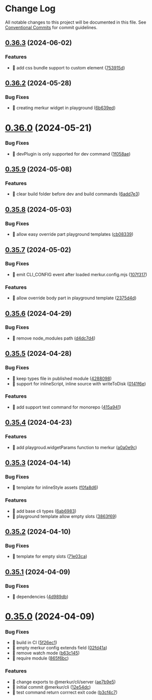 # Change Log

All notable changes to this project will be documented in this file.
See [Conventional Commits](https://conventionalcommits.org) for commit guidelines.

## [0.36.3](https://github.com/mjancarik/merkur/compare/v0.36.2...v0.36.3) (2024-06-02)

### Features

- 🎸 add css bundle support to custom element ([753915d](https://github.com/mjancarik/merkur/commit/753915dc90006326dd4d585bcc9e76097fa3ded3))

## [0.36.2](https://github.com/mjancarik/merkur/compare/v0.36.1...v0.36.2) (2024-05-28)

### Bug Fixes

- 🐛 creating merkur widget in playground ([6b639ed](https://github.com/mjancarik/merkur/commit/6b639ed15ab2eac04a7acbbc9c893896845c5244))

# [0.36.0](https://github.com/mjancarik/merkur/compare/v0.35.13...v0.36.0) (2024-05-21)

### Bug Fixes

- 🐛 devPlugin is only supported for dev command ([1f058ae](https://github.com/mjancarik/merkur/commit/1f058ae9f9c6fc1821e9d93168561de9aa4304bc))

## [0.35.9](https://github.com/mjancarik/merkur/compare/v0.35.8...v0.35.9) (2024-05-08)

### Features

- 🎸 clear build folder before dev and build commands ([6add7e3](https://github.com/mjancarik/merkur/commit/6add7e35350d135e81000780157ffba38673599b))

## [0.35.8](https://github.com/mjancarik/merkur/compare/v0.35.7...v0.35.8) (2024-05-03)

### Bug Fixes

- 🐛 allow easy override part playground templates ([cb08339](https://github.com/mjancarik/merkur/commit/cb08339904a3895439a4a316f891f9b0ac31f01c))

## [0.35.7](https://github.com/mjancarik/merkur/compare/v0.35.6...v0.35.7) (2024-05-02)

### Bug Fixes

- 🐛 emit CLI_CONFIG event after loaded merkur.config.mjs ([107f317](https://github.com/mjancarik/merkur/commit/107f3177849a5c7af48313a75abb5b4ac1085840))

### Features

- 🎸 allow override body part in playground template ([2375d4d](https://github.com/mjancarik/merkur/commit/2375d4deb68c5a0b394da9e7159fc2e1a3e9db05))

## [0.35.6](https://github.com/mjancarik/merkur/compare/v0.35.5...v0.35.6) (2024-04-29)

### Bug Fixes

- 🐛 remove node_modules path ([d4dc7d4](https://github.com/mjancarik/merkur/commit/d4dc7d4453fb3f7e490fa1cbf011f95627d9f963))

## [0.35.5](https://github.com/mjancarik/merkur/compare/v0.35.4...v0.35.5) (2024-04-28)

### Bug Fixes

- 🐛 keep types file in published module ([4288098](https://github.com/mjancarik/merkur/commit/4288098344729cecb3052fb5bd45dbfaaf39910b))
- 🐛 support for inlineScript, inline source with writeToDisk ([0141f6e](https://github.com/mjancarik/merkur/commit/0141f6e8dac53aa73f98a5da770f66f2dae81a81))

### Features

- 🎸 add support test command for monorepo ([415a941](https://github.com/mjancarik/merkur/commit/415a94110b35260cba43f01804d13c3b6873e069))

## [0.35.4](https://github.com/mjancarik/merkur/compare/v0.35.3...v0.35.4) (2024-04-23)

### Features

- 🎸 add playgroud.widgetParams function to merkur ([a0a0e9c](https://github.com/mjancarik/merkur/commit/a0a0e9cb3b5439d8162635c3855eb033568d433e))

## [0.35.3](https://github.com/mjancarik/merkur/compare/v0.35.2...v0.35.3) (2024-04-14)

### Bug Fixes

- 🐛 template for inlineStyle assets ([f0fa8d6](https://github.com/mjancarik/merkur/commit/f0fa8d6ac2396d2468ae704eb3f101af1e4e05cc))

### Features

- 🎸 add base cli types ([6ab6983](https://github.com/mjancarik/merkur/commit/6ab6983c96254ed0d36244e62246863a986e1e5e))
- 🎸 playground template allow empty slots ([3863f69](https://github.com/mjancarik/merkur/commit/3863f696f867978cc34f40e43eefb7e74c827eb5))

## [0.35.2](https://github.com/mjancarik/merkur/compare/v0.35.1...v0.35.2) (2024-04-10)

### Bug Fixes

- 🐛 template for empty slots ([71e03ca](https://github.com/mjancarik/merkur/commit/71e03caba7938825293b3aa685fc209ff8e3ed31))

## [0.35.1](https://github.com/mjancarik/merkur/compare/v0.35.0...v0.35.1) (2024-04-09)

### Bug Fixes

- 🐛 dependencies ([4d989db](https://github.com/mjancarik/merkur/commit/4d989db148f5e6897a5ee268f4d2013c288658dc))

# [0.35.0](https://github.com/mjancarik/merkur/compare/v0.34.6...v0.35.0) (2024-04-09)

### Bug Fixes

- 🐛 build in CI ([5f26ec1](https://github.com/mjancarik/merkur/commit/5f26ec1c7ebf7596e57d815f466bb33d614bac40))
- 🐛 empty merkur config extends field ([02fd41a](https://github.com/mjancarik/merkur/commit/02fd41adb12ac76051ebf2ff6b3642c5e34a2de9))
- 🐛 remove watch mode ([b63c145](https://github.com/mjancarik/merkur/commit/b63c145f5c194f4b8bee8b2420e69510ef40821e))
- 🐛 require module ([865f6bc](https://github.com/mjancarik/merkur/commit/865f6bcbf24a09a1e89f436592c69d2233fd27fa))

### Features

- 🎸 change exports to @merkur/cli/server ([ae7b9e5](https://github.com/mjancarik/merkur/commit/ae7b9e54110e62a6ae595543ff56d844ef9722c3))
- 🎸 initial commit @merkur/cli ([12e54dc](https://github.com/mjancarik/merkur/commit/12e54dcc440bc83746e58a438ad10ef1ce925f69))
- 🎸 test command return corrrect exit code ([b3cf4c7](https://github.com/mjancarik/merkur/commit/b3cf4c7c60307d096322c5830d4a5d9493b5495f))
